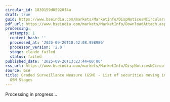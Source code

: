 ```yaml
---
circular_id: 1839159d05928f4a
draft: true
guid: https://www.bseindia.com/markets/MarketInfo/DispNoticesNCirculars.aspx?Noticeid={25794EC0-16E0-410F-A902-140938CCD7C2}&noticeno=20250926-54&dt=09/26/2025&icount=54&totcount=76&flag=0
pdf_url: https://www.bseindia.com/markets/MarketInfo/DownloadAttach.aspx?id=20250926-54&attachedId=a1e6204e-08da-4716-9097-b8e5a68d1789
processing:
  attempts: 1
  content_hash: ''
  processed_at: '2025-09-26T18:42:08.958986'
  processor_version: '2.0'
  stage: claude_failed
  status: failed
published_date: '2025-09-26T13:23:44+00:00'
rss_url: https://www.bseindia.com/markets/MarketInfo/DispNoticesNCirculars.aspx?Noticeid={25794EC0-16E0-410F-A902-140938CCD7C2}&noticeno=20250926-54&dt=09/26/2025&icount=54&totcount=76&flag=0
source: bse
title: Graded Surveillance Measure (GSM) - List of securities moving into their respective
  GSM Stages
---
```


Processing in progress...